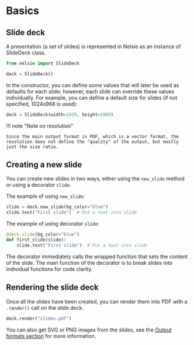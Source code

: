
# Basics


## Slide deck

A presentation (a set of slides) is represented in Nelsie as an instance of SlideDeck class.

```python
from nelsie import SlideDeck

deck = SlideDeck()
```

In the constructor, you can define some values that will later be used as defaults for each slide; however, each slide can override these values individually. For example, you can define a default size for slides (if not specified, 1024x968 is used):

```python
deck = SlideDeck(width=1920, height=1080)
```

!!! note "Note on resolution"

    Since the main output format is PDF, which is a vector format, the resolution does not define the "quality" of the output, but mostly just the size ratio.


## Creating a new slide

You can create new slides in two ways, either using the `new_slide` method or using a decorator `slide`.

The example of using `new_slide`:

```python
slide = deck.new_slide(bg_color="blue")
slide.text("First slide")  # Put a text into slide
```

The example of using decorator `slide`:

```python
@deck.slide(bg_color="blue")
def first_slide(slide):
    slide.text("First slide")  # Put a text into slide
```

The decorator immediately calls the wrapped function that sets the content of the slide. The main function of the decorator is to break slides into individual functions for code clarity.


## Rendering the slide deck

Once all the slides have been created, you can render them into PDF with a `.render()` call on the slide deck.

```python
deck.render("slides.pdf")
```

You can also get SVG or PNG images from the slides, see the [Output formats section](../reference/output.md) for more information.